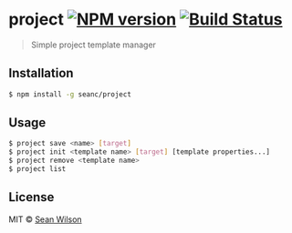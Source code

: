 # project [![NPM version](https://badge.fury.io/js/project.svg)](https://npmjs.org/package/project) [![Build Status](https://travis-ci.org/seanc/project.svg?branch=master)](https://travis-ci.org/seanc/project)

> Simple project template manager

## Installation

```sh
$ npm install -g seanc/project
```

## Usage

```sh
$ project save <name> [target]
$ project init <template name> [target] [template properties...]
$ project remove <template name>
$ project list
```

## License

MIT © [Sean Wilson](https://imsean.me)
